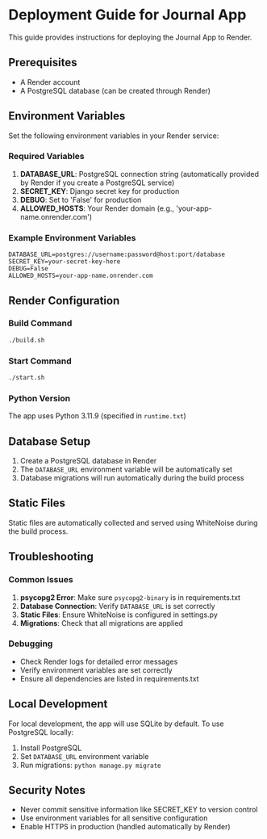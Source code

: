# Deployment Guide for Journal App

This guide provides instructions for deploying the Journal App to Render.

## Prerequisites

- A Render account
- A PostgreSQL database (can be created through Render)

## Environment Variables

Set the following environment variables in your Render service:

### Required Variables

1. **DATABASE_URL**: PostgreSQL connection string (automatically provided by Render if you create a PostgreSQL service)
2. **SECRET_KEY**: Django secret key for production
3. **DEBUG**: Set to 'False' for production
4. **ALLOWED_HOSTS**: Your Render domain (e.g., 'your-app-name.onrender.com')

### Example Environment Variables

```
DATABASE_URL=postgres://username:password@host:port/database
SECRET_KEY=your-secret-key-here
DEBUG=False
ALLOWED_HOSTS=your-app-name.onrender.com
```

## Render Configuration

### Build Command
```bash
./build.sh
```

### Start Command
```bash
./start.sh
```

### Python Version
The app uses Python 3.11.9 (specified in `runtime.txt`)

## Database Setup

1. Create a PostgreSQL database in Render
2. The `DATABASE_URL` environment variable will be automatically set
3. Database migrations will run automatically during the build process

## Static Files

Static files are automatically collected and served using WhiteNoise during the build process.

## Troubleshooting

### Common Issues

1. **psycopg2 Error**: Make sure `psycopg2-binary` is in requirements.txt
2. **Database Connection**: Verify `DATABASE_URL` is set correctly
3. **Static Files**: Ensure WhiteNoise is configured in settings.py
4. **Migrations**: Check that all migrations are applied

### Debugging

- Check Render logs for detailed error messages
- Verify environment variables are set correctly
- Ensure all dependencies are listed in requirements.txt

## Local Development

For local development, the app will use SQLite by default. To use PostgreSQL locally:

1. Install PostgreSQL
2. Set `DATABASE_URL` environment variable
3. Run migrations: `python manage.py migrate`

## Security Notes

- Never commit sensitive information like SECRET_KEY to version control
- Use environment variables for all sensitive configuration
- Enable HTTPS in production (handled automatically by Render) 